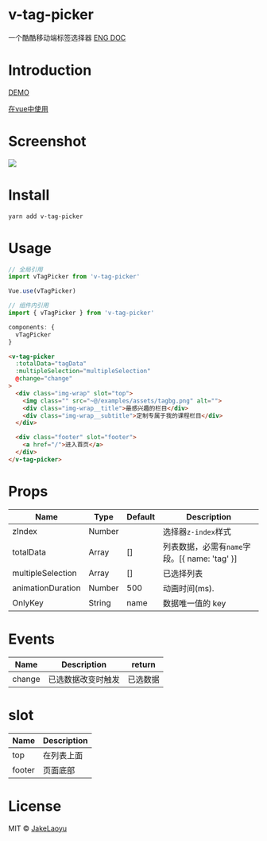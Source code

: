 # v-tag-picker

一个酷酷移动端标签选择器 [ENG DOC](https://github.com/JakeLaoyu/v-tag-picker/blob/master/README.md)

# Introduction

[DEMO](https://jakelaoyu.github.io/v-tag-picker/)

[在vue中使用](https://github.com/JakeLaoyu/v-tag-picker/blob/master/examples/App.vue)

# Screenshot

![](https://blogimg.jakeyu.top/v-tag-picker/Screenshot-2.gif)

# Install

```sh
yarn add v-tag-picker
```

# Usage

```js
// 全局引用
import vTagPicker from 'v-tag-picker'

Vue.use(vTagPicker)

// 组件内引用
import { vTagPicker } from 'v-tag-picker'

components: {
  vTagPicker
}
```

```html
<v-tag-picker
  :totalData="tagData"
  :multipleSelection="multipleSelection"
  @change="change"
>
  <div class="img-wrap" slot="top">
    <img class="" src="~@/examples/assets/tagbg.png" alt="">
    <div class="img-wrap__title">最感兴趣的栏目</div>
    <div class="img-wrap__subtitle">定制专属于我的课程栏目</div>
  </div>

  <div class="footer" slot="footer">
    <a href="/">进入首页</a>
  </div>
</v-tag-picker>
```

# Props

| Name              | Type   | Default | Description                                   |
| ----------------- | ------ | ------- | --------------------------------------------- |
| zIndex            | Number |         | 选择器`z-index`样式                           |
| totalData         | Array  | []      | 列表数据，必需有`name`字段。[{ name: 'tag' }] |
| multipleSelection | Array  | []      | 已选择列表                                    |
| animationDuration | Number | 500     | 动画时间(ms).                                 |
| OnlyKey           | String | name    | 数据唯一值的 key                              |

# Events

| Name   | Description        | return   |
| ------ | ------------------ | -------- |
| change | 已选数据改变时触发 | 已选数据 |

# slot

| Name   | Description |
| ------ | ----------- |
| top    | 在列表上面  |
| footer | 页面底部    |

# License
MIT © [JakeLaoyu](https://github.com/JakeLaoyu)
